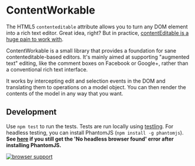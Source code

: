 # ContentWorkable

The HTML5 `contenteditable` attribute allows you to turn any DOM element into a rich text editor. Great idea, right? But in practice, [contentEditable is a huge pain to work with](https://medium.com/medium-eng/why-contenteditable-is-terrible-122d8a40e480).

ContentWorkable is a small library that provides a foundation for sane contenteditable-based editors. It's mainly aimed at supporting "augmented text" editing, like the comment boxes on Facebook or Google+, rather than a conventional rich text interface.

It works by intercepting edit and selection events in the DOM and translating them to operations on a model object. You can then render the contents of the model in any way that you want.

## Development

Use `npm test` to run the tests. Tests are run locally using [testling](https://www.npmjs.org/package/testling). For headless testing, you can install PhantomJS (`npm install -g phantomjs`). **See [here](https://github.com/substack/testling/issues/70) if you still get the 'No headless browser found' error after installing PhantomJS.**

[![browser support](https://ci.testling.com/pdubroy/contentworkable.png)
](https://ci.testling.com/pdubroy/contentworkable)
